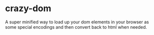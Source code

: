 crazy-dom
=========

A super minified way to load up your dom elements in your browser as some special encodings and then convert back to html when needed.

